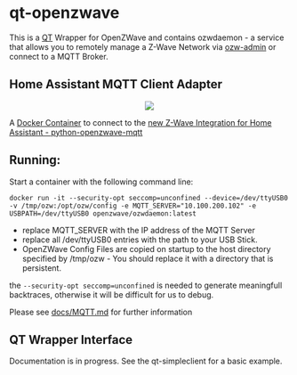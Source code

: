 # qt-openzwave
This is a [QT](https://www.qt.io) Wrapper for OpenZWave and contains ozwdaemon - a service that allows you to remotely manage a Z-Wave Network via [ozw-admin](https://github.com/OpenZWave/ozw-admin) or connect to a MQTT Broker.

## Home Assistant MQTT Client Adapter

<p align="center">
    <a href="http://bamboo.my-ho.st/bamboo/browse/OZW-OO/" alt="Build Status">
        <img src="http://bamboo.my-ho.st/bamboo/plugins/servlet/wittified/build-status/OZW-OO">
    </a>
</p>
  

A [Docker Container](https://hub.docker.com/r/openzwave/ozwdaemon) to connect to the [new Z-Wave Integration for Home Assistant - python-openzwave-mqtt](https://github.com/cgarwood/python-openzwave-mqtt)

Running:
-------------
Start a container with the following command line:

```docker run -it --security-opt seccomp=unconfined --device=/dev/ttyUSB0 -v /tmp/ozw:/opt/ozw/config -e MQTT_SERVER="10.100.200.102" -e USBPATH=/dev/ttyUSB0 openzwave/ozwdaemon:latest```

* replace MQTT_SERVER with the IP address of the MQTT Server 
* replace all /dev/ttyUSB0 entries with the path to your USB Stick.
* OpenZWave Config Files are copied on startup to the host directory specified by /tmp/ozw - You should replace it with a directory that is persistent. 

the `--security-opt seccomp=unconfined` is needed to generate meaningfull
backtraces, otherwise it will be difficult for us to debug.

Please see [docs/MQTT.md](docs/MQTT.md) for further information

## QT Wrapper Interface

Documentation is in progress. See the qt-simpleclient for a basic example. 
